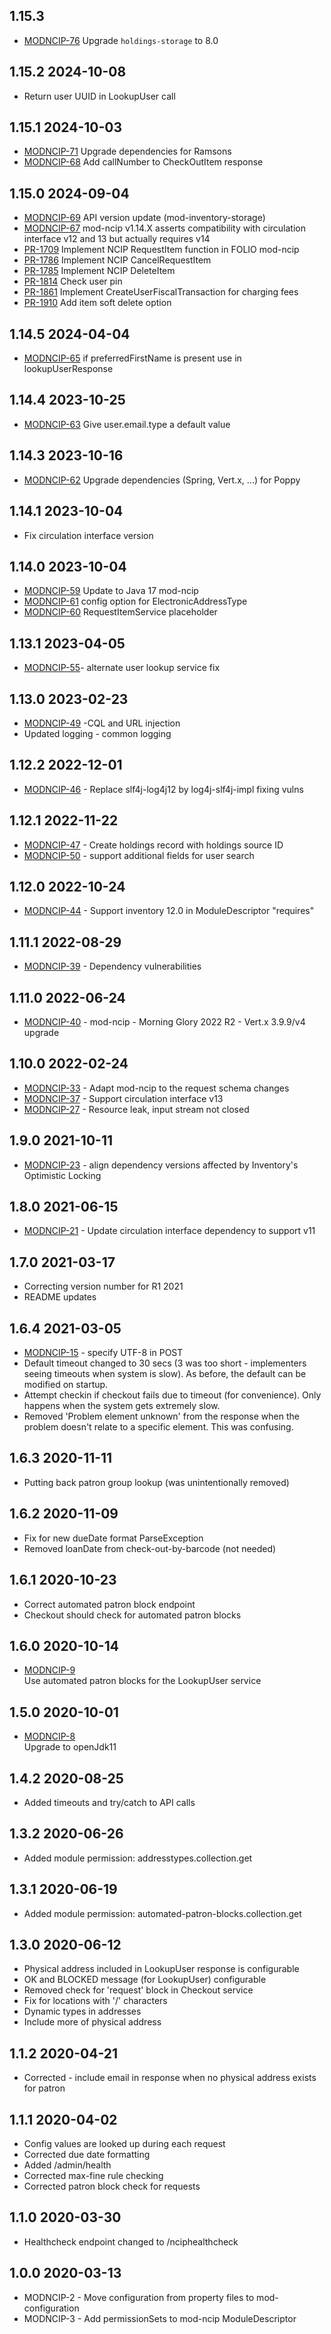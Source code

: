 ## 1.15.3
* [MODNCIP-76](https://folio-org.atlassian.net/browse/MODNCIP-76) Upgrade `holdings-storage` to 8.0

## 1.15.2 2024-10-08
* Return user UUID in LookupUser call

## 1.15.1 2024-10-03
* [MODNCIP-71](https://folio-org.atlassian.net/browse/MODNCIP-71) Upgrade dependencies for Ramsons
* [MODNCIP-68](https://folio-org.atlassian.net/browse/MODNCIP-68) Add callNumber to CheckOutItem response

## 1.15.0 2024-09-04
 * [MODNCIP-69](https://folio-org.atlassian.net/browse/MODNCIP-69) API version update (mod-inventory-storage)
 * [MODNCIP-67](https://folio-org.atlassian.net/browse/MODNCIP-67) mod-ncip v1.14.X asserts compatibility with circulation interface v12 and 13 but actually requires v14
 * [PR-1709](https://openlibraryfoundation.atlassian.net/browse/PR-1709) Implement NCIP RequestItem function in FOLIO mod-ncip
 * [PR-1786](https://openlibraryfoundation.atlassian.net/browse/PR-1786) Implement NCIP CancelRequestItem
 * [PR-1785](https://openlibraryfoundation.atlassian.net/browse/PR-1785) Implement NCIP DeleteItem
 * [PR-1814](https://openlibraryfoundation.atlassian.net/browse/PR-1814) Check user pin
 * [PR-1861](https://openlibraryfoundation.atlassian.net/browse/PR-1861) Implement CreateUserFiscalTransaction for charging fees
 * [PR-1910](https://openlibraryfoundation.atlassian.net/browse/PR-1910) Add item soft delete option
## 1.14.5 2024-04-04
 * [MODNCIP-65](https://folio-org.atlassian.net/browse/MODNCIP-65) if preferredFirstName is present use in lookupUserResponse
## 1.14.4 2023-10-25
 * [MODNCIP-63](https://issues.folio.org/browse/MODNCIP-63) Give user.email.type a default value
## 1.14.3 2023-10-16
 * [MODNCIP-62](https://issues.folio.org/browse/MODNCIP-62) Upgrade dependencies (Spring, Vert.x, ...) for Poppy
## 1.14.1 2023-10-04
 * Fix circulation interface version
## 1.14.0 2023-10-04
 * [MODNCIP-59](https://issues.folio.org/browse/MODNCIP-59) Update to Java 17 mod-ncip
 * [MODNCIP-61](https://issues.folio.org/browse/MODNCIP-61) config option for ElectronicAddressType
 * [MODNCIP-60](https://issues.folio.org/browse/MODNCIP-60) RequestItemService placeholder
## 1.13.1 2023-04-05
* [MODNCIP-55](https://issues.folio.org/browse/MODNCIP-55)- alternate user lookup service fix
## 1.13.0 2023-02-23
 * [MODNCIP-49](https://issues.folio.org/browse/MODNCIP-49) -CQL and URL injection
 * Updated logging - common logging
## 1.12.2 2022-12-01
 * [MODNCIP-46](https://issues.folio.org/browse/MODNCIP-46) - Replace slf4j-log4j12 by log4j-slf4j-impl fixing vulns
## 1.12.1 2022-11-22
 * [MODNCIP-47](https://issues.folio.org/browse/MODNCIP-47) - Create holdings record with holdings source ID
 * [MODNCIP-50](https://issues.folio.org/browse/MODNCIP-50) - support additional fields for user search
## 1.12.0 2022-10-24
 * [MODNCIP-44](https://issues.folio.org/browse/MODNCIP-44) - Support inventory 12.0 in ModuleDescriptor "requires"
## 1.11.1 2022-08-29
 * [MODNCIP-39](https://issues.folio.org/browse/MODNCIP-39) - Dependency vulnerabilities
## 1.11.0 2022-06-24
 * [MODNCIP-40](https://issues.folio.org/browse/MODNCIP-40) - mod-ncip - Morning Glory 2022 R2 - Vert.x 3.9.9/v4 upgrade
## 1.10.0 2022-02-24
 * [MODNCIP-33](https://issues.folio.org/browse/MODNCIP-33) - Adapt mod-ncip to the request schema changes
 * [MODNCIP-37](https://issues.folio.org/browse/MODNCIP-37) - Support circulation interface v13
 * [MODNCIP-27](https://issues.folio.org/browse/MODNCIP-27) - Resource leak, input stream not closed
## 1.9.0 2021-10-11
 * [MODNCIP-23](https://issues.folio.org/browse/MODNCIP-23) - align dependency versions affected by Inventory's Optimistic Locking
## 1.8.0 2021-06-15
 * [MODNCIP-21](https://issues.folio.org/browse/MODNCIP-21) - Update circulation interface dependency to support v11
## 1.7.0 2021-03-17
 * Correcting version number for R1 2021
 * README updates
## 1.6.4 2021-03-05
 * [MODNCIP-15](https://issues.folio.org/browse/MODNCIP-15) - specify UTF-8 in POST
 * Default timeout changed to 30 secs (3 was too short - implementers seeing timeouts when system is slow).  As before, the default can be modified on startup.
 * Attempt checkin if checkout fails due to timeout (for convenience).  Only happens when the system gets extremely slow.
 * Removed 'Problem element unknown' from the response when the problem doesn't relate to a specific element.  This was confusing.
## 1.6.3 2020-11-11
 * Putting back patron group lookup (was unintentionally removed)
## 1.6.2 2020-11-09
 * Fix for new dueDate format ParseException
 * Removed loanDate from check-out-by-barcode (not needed)
## 1.6.1 2020-10-23
 * Correct automated patron block endpoint
 * Checkout should check for automated patron blocks
## 1.6.0 2020-10-14
 * [MODNCIP-9](https://issues.folio.org/browse/MODNCIP-9) <br>
Use automated patron blocks for the LookupUser service
## 1.5.0 2020-10-01
 * [MODNCIP-8](https://issues.folio.org/browse/MODNCIP-8) <br>
 Upgrade to openJdk11
## 1.4.2 2020-08-25
 * Added timeouts and try/catch to API calls
## 1.3.2 2020-06-26
 * Added module permission: addresstypes.collection.get
## 1.3.1 2020-06-19
 * Added module permission: automated-patron-blocks.collection.get
## 1.3.0 2020-06-12
 * Physical address included in LookupUser response is configurable
 * OK and BLOCKED message (for LookupUser) configurable
 * Removed check for 'request' block in Checkout service
 * Fix for locations with '/' characters
 * Dynamic types in addresses
 * Include more of physical address
## 1.1.2 2020-04-21
 * Corrected - include email in response when no physical address exists for patron
## 1.1.1 2020-04-02
 * Config values are looked up during each request
 * Corrected due date formatting
 * Added /admin/health
 * Corrected max-fine rule checking
 * Corrected patron block check for requests
## 1.1.0 2020-03-30
 * Healthcheck endpoint changed to /nciphealthcheck
## 1.0.0 2020-03-13
 * MODNCIP-2 - Move configuration from property files to mod-configuration
 * MODNCIP-3 - Add permissionSets to mod-ncip ModuleDescriptor
